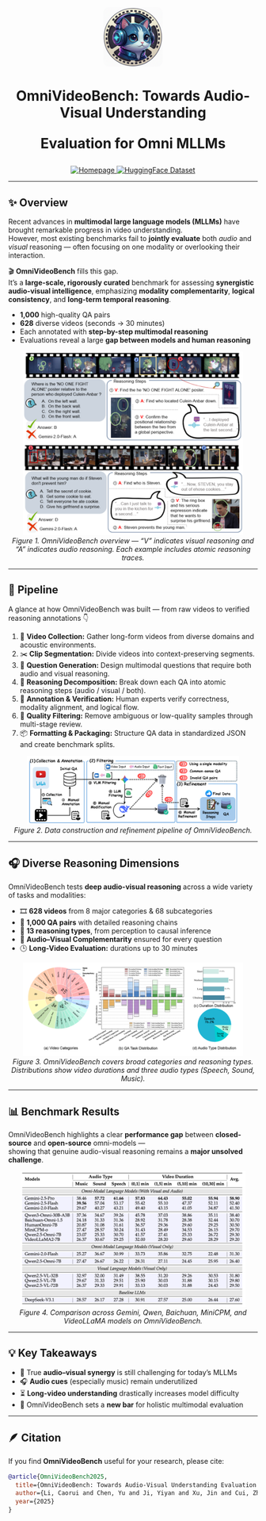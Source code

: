 <p align="center">
  <img src="./static/images/logo.png" width="120" alt="OmniVideoBench Logo" style="border-radius: 12px;">
</p>

<h1 align="center">OmniVideoBench: Towards Audio-Visual Understanding

 Evaluation for Omni MLLMs</h1>
<p align="center">
  <a href="https://njulink.github.io/OmniVideoBench/">
    <img src="https://img.shields.io/badge/🌐%20Homepage-njulink.github.io/OmniVideoBench-blue.svg" alt="Homepage">
  </a>
  <a href="https://huggingface.co/datasets/NJU-LINK/OmniVideoBench">
    <img src="https://img.shields.io/badge/🤗%20Dataset-HuggingFace-yellow.svg" alt="HuggingFace Dataset">
  </a>
  <!-- <a href="https://arxiv.org/abs/2510.12345">
    <img src="https://img.shields.io/badge/Paper-ArXiv-red.svg" alt="Arxiv Paper">
  </a> -->
</p>

---

## ✨ Overview

Recent advances in **multimodal large language models (MLLMs)** have brought remarkable progress in video understanding.  
However, most existing benchmarks fail to **jointly evaluate** both *audio* and *visual* reasoning — often focusing on one modality or overlooking their interaction.

🎬 **OmniVideoBench** fills this gap.  
It’s a **large-scale, rigorously curated** benchmark for assessing **synergistic audio-visual intelligence**, emphasizing **modality complementarity**, **logical consistency**, and **long-term temporal reasoning**.

- **1,000** high-quality QA pairs  
- **628** diverse videos (seconds → 30 minutes)  
- Each annotated with **step-by-step multimodal reasoning**  
- Evaluations reveal a large **gap between models and human reasoning**

<p align="center">
  <img src="./static/images/examples.png" width="88%" alt="Overview of OmniVideoBench">
  <br>
  <em>Figure 1. OmniVideoBench overview — “V” indicates visual reasoning and “A” indicates audio reasoning. Each example includes atomic reasoning traces.</em>
</p>

---

## 🧩 Pipeline

A glance at how OmniVideoBench was built — from raw videos to verified reasoning annotations 👇

1. 🎥 **Video Collection:** Gather long-form videos from diverse domains and acoustic environments.  
2. ✂️ **Clip Segmentation:** Divide videos into context-preserving segments.  
3. 💭 **Question Generation:** Design multimodal questions that require both audio and visual reasoning.  
4. 🔎 **Reasoning Decomposition:** Break down each QA into atomic reasoning steps (audio / visual / both).  
5. 🧾 **Annotation & Verification:** Human experts verify correctness, modality alignment, and logical flow.  
6. 🚦 **Quality Filtering:** Remove ambiguous or low-quality samples through multi-stage review.  
7. 📦 **Formatting & Packaging:** Structure QA data in standardized JSON and create benchmark splits.

<p align="center">
  <img src="./static/images/pipeline.png" width="85%" alt="Data Pipeline">
  <br>
  <em>Figure 2. Data construction and refinement pipeline of OmniVideoBench.</em>
</p>

---

## 🎧 Diverse Reasoning Dimensions

OmniVideoBench tests **deep audio-visual reasoning** across a wide variety of tasks and modalities:

- 🎞️ **628 videos** from 8 major categories & 68 subcategories  
- 🧠 **1,000 QA pairs** with detailed reasoning chains  
- 🧩 **13 reasoning types**, from perception to causal inference  
- 🔄 **Audio–Visual Complementarity** ensured for every question  
- 🕒 **Long-Video Evaluation:** durations up to 30 minutes  

<p align="center">
  <img src="./static/images/main.png" width="88%" alt="Dataset Statistics">
  <br>
  <em>Figure 3. OmniVideoBench covers broad categories and reasoning types. Distributions show video durations and three audio types (Speech, Sound, Music).</em>
</p>

---

## 📊 Benchmark Results

OmniVideoBench highlights a clear **performance gap** between **closed-source** and **open-source** omni-models —  
showing that genuine audio-visual reasoning remains a **major unsolved challenge**.

<p align="center">
  <img src="./static/images/results.png" width="90%" alt="Benchmark Results">
  <br>
  <em>Figure 4. Comparison across Gemini, Qwen, Baichuan, MiniCPM, and VideoLLaMA models on OmniVideoBench.</em>
</p>

---

## 💡 Key Takeaways

- 🧩 True **audio–visual synergy** is still challenging for today’s MLLMs  
- 🎧 **Audio cues** (especially music) remain underutilized  
- ⏳ **Long-video understanding** drastically increases model difficulty  
- 🚀 OmniVideoBench sets a **new bar** for holistic multimodal evaluation  

---

## 🪶 Citation

If you find **OmniVideoBench** useful for your research, please cite:

```bibtex
@article{OmniVideoBench2025,
  title={OmniVideoBench: Towards Audio-Visual Understanding Evaluation for Omni MLLMs},
  author={Li, Caorui and Chen, Yu and Ji, Yiyan and Xu, Jin and Cui, Zhenyu and Li, Shihao and Zhang, Yuanxing and Tang, Jiafu and Song, Zhenghao and Zhang, Dingling and et al.},
  year={2025}
}
